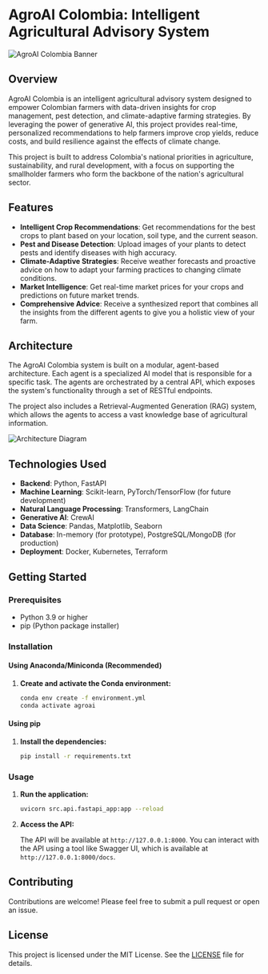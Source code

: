 # AgroAI Colombia: Intelligent Agricultural Advisory System

![AgroAI Colombia Banner](docs/banner.png)  <!-- You can create and add a banner image here -->

## Overview

AgroAI Colombia is an intelligent agricultural advisory system designed to empower Colombian farmers with data-driven insights for crop management, pest detection, and climate-adaptive farming strategies. By leveraging the power of generative AI, this project provides real-time, personalized recommendations to help farmers improve crop yields, reduce costs, and build resilience against the effects of climate change.

This project is built to address Colombia's national priorities in agriculture, sustainability, and rural development, with a focus on supporting the smallholder farmers who form the backbone of the nation's agricultural sector.

## Features

*   **Intelligent Crop Recommendations**: Get recommendations for the best crops to plant based on your location, soil type, and the current season.
*   **Pest and Disease Detection**: Upload images of your plants to detect pests and identify diseases with high accuracy.
*   **Climate-Adaptive Strategies**: Receive weather forecasts and proactive advice on how to adapt your farming practices to changing climate conditions.
*   **Market Intelligence**: Get real-time market prices for your crops and predictions on future market trends.
*   **Comprehensive Advice**: Receive a synthesized report that combines all the insights from the different agents to give you a holistic view of your farm.

## Architecture

The AgroAI Colombia system is built on a modular, agent-based architecture. Each agent is a specialized AI model that is responsible for a specific task. The agents are orchestrated by a central API, which exposes the system's functionality through a set of RESTful endpoints.

The project also includes a Retrieval-Augmented Generation (RAG) system, which allows the agents to access a vast knowledge base of agricultural information.

![Architecture Diagram](docs/architecture.png) <!-- You can create and add an architecture diagram here -->

## Technologies Used

*   **Backend**: Python, FastAPI
*   **Machine Learning**: Scikit-learn, PyTorch/TensorFlow (for future development)
*   **Natural Language Processing**: Transformers, LangChain
*   **Generative AI**: CrewAI
*   **Data Science**: Pandas, Matplotlib, Seaborn
*   **Database**: In-memory (for prototype), PostgreSQL/MongoDB (for production)
*   **Deployment**: Docker, Kubernetes, Terraform

## Getting Started

### Prerequisites

*   Python 3.9 or higher
*   pip (Python package installer)

### Installation

#### Using Anaconda/Miniconda (Recommended)

1.  **Create and activate the Conda environment:**

    ```bash
    conda env create -f environment.yml
    conda activate agroai
    ```

#### Using pip

1.  **Install the dependencies:**

    ```bash
    pip install -r requirements.txt
    ```

### Usage

1.  **Run the application:**

    ```bash
    uvicorn src.api.fastapi_app:app --reload
    ```

2.  **Access the API:**

    The API will be available at `http://127.0.0.1:8000`. You can interact with the API using a tool like Swagger UI, which is available at `http://127.0.0.1:8000/docs`.

## Contributing

Contributions are welcome! Please feel free to submit a pull request or open an issue.

## License

This project is licensed under the MIT License. See the [LICENSE](LICENSE) file for details.